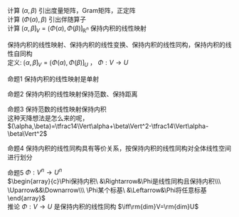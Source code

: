 计算 $(\alpha,\beta)$ 引出度量矩阵，Gram矩阵，正定阵  
计算 $(\Phi(\alpha),\beta)$ 引出伴随算子  
计算 $\lgroup\alpha,\beta\rgroup_V=\lgroup\Phi(\alpha),\Phi(\beta)\rgroup_{\mathbb R^n}$ 保持内积的线性映射  
  
保持内积的线性映射、保持内积的线性变换、保持内积的线性同构，保持内积的线性自同构  
定义:  $\lgroup\alpha,\beta\rgroup_V=\lgroup\Phi(\alpha),\Phi(\beta)\rgroup_U$ ， $\Phi:V\to U$   
  
命题1 保持内积的线性映射是单射  
  
命题2 保持内积的线性映射保持范数、保持距离  
  
命题3 保持范数的线性映射保持内积  
这种天降想法是怎么来的呢， $(\alpha,\beta)=\tfrac14\Vert\alpha+\beta\Vert^2-\tfrac14\Vert\alpha-\beta\Vert^2$   
  
命题4 保持内积的线性同构具有等价关系，按保持内积的线性同构对全体线性空间进行划分  
  
命题5  $\Phi:V^n\to U^n$   
 $\begin{array}{c}\Phi保持内积\ &\Rightarrow&\Phi是线性同构且保持内积\\\ \Uparrow&&\Downarrow\\\ \Phi某个标基\ &\Leftarrow&\Phi将任意标基\end{array}$   
推论  $\Phi:V\to U$ 是保持内积的线性同构 $\iff\rm{dim}V=\rm{dim}U$   
